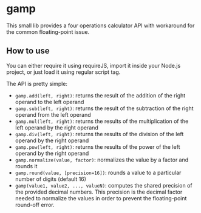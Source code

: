 # gamp
This small lib provides a four operations calculator API with workaround for the common floating-point issue.

## How to use

You can either require it using requireJS, import it inside your Node.js project, or just load it using regular script tag.

The API is pretty simple:

- `gamp.add(left, right)`: returns the result of the addition of the right operand to the left operand
- `gamp.sub(left, right)`: returns the result of the subtraction of the right operand from the left operand
- `gamp.mul(left, right)`: returns the results of the multiplication of the left operand by the right operand
- `gamp.div(left, right)`: returns the results of the division of the left operand by the right operand
- `gamp.pow(left, right)`: returns the results of the power of the left operand by the right operand
- `gamp.normalize(value, factor)`: normalizes the value by a factor and rounds it
- `gamp.round(value, [precision=16])`: rounds a value to a particular number of digits (default 16)
- `gamp(value1, value2, ..., valueN)`: computes the shared precision of the provided decimal numbers. This precision is the decimal factor needed to normalize the values in order to prevent the floating-point round-off error.

